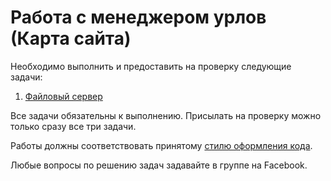 Работа с менеджером урлов (Карта сайта)
===

Необходимо выполнить и предоставить на проверку следующие задачи:

1. [Файловый сервер](./file_server/)

Все задачи обязательны к выполнению. Присылать на проверку можно только сразу все три задачи.

Работы должны соответствовать
принятому [стилю оформления кода](https://github.com/netology-code/codestyle/tree/master/python).

Любые вопросы по решению задач задавайте в группе на Facebook.